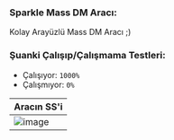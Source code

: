 ### Sparkle Mass DM Aracı:
Kolay Arayüzlü Mass DM Aracı ;)

### Şuanki Çalışıp/Çalışmama Testleri:
- Çalışıyor: `1000%`
- Çalışmıyor: `0%`


|  Aracın SS'i  | 
| ------------- | 
| ![image](https://cdn.discordapp.com/attachments/408273027416064001/936430491253481533/unknown) |
